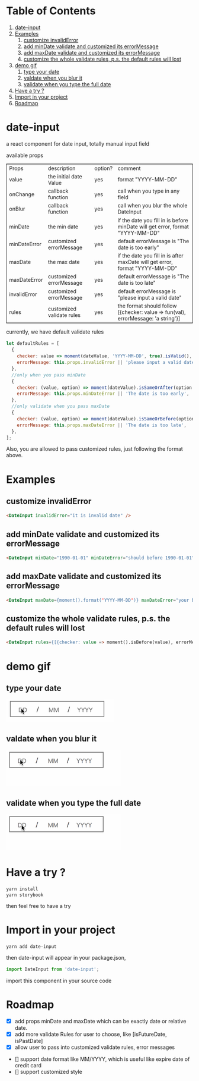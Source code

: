 
# Table of Contents

1.  [date-input](#orgb72a58e)
2.  [Examples](#orgcaea027)
    1.  [customize invalidError](#orgac6100a)
    2.  [add minDate validate and customized its errorMessage](#orgc3d798e)
    3.  [add maxDate validate and customized its errorMessage](#orgeca5c60)
    4.  [customize the whole validate rules, p.s. the default rules will lost](#org03c0a4d)
3.  [demo gif](#org0847101)
    1.  [type your date](#orgd4f3cb9)
    2.  [valdate when you blur it](#orgf7e3e45)
    3.  [validate when you type the full date](#org258fced)
4.  [Have a try ?](#org8be68eb)
5.  [Import in your project](#orgad53733)
6.  [Roadmap](#org472537d)


<a id="orgb72a58e"></a>

# date-input

a react component for date input, totally manual input field

available props

<table border="2" cellspacing="0" cellpadding="6" rules="groups" frame="hsides">


<colgroup>
<col  class="org-left" />

<col  class="org-left" />

<col  class="org-left" />

<col  class="org-left" />
</colgroup>
<tbody>
<tr>
<td class="org-left">Props</td>
<td class="org-left">description</td>
<td class="org-left">option?</td>
<td class="org-left">comment</td>
</tr>


<tr>
<td class="org-left">value</td>
<td class="org-left">the initial date Value</td>
<td class="org-left">yes</td>
<td class="org-left">format "YYYY-MM-DD"</td>
</tr>


<tr>
<td class="org-left">onChange</td>
<td class="org-left">callback function</td>
<td class="org-left">yes</td>
<td class="org-left">call when you type in any field</td>
</tr>


<tr>
<td class="org-left">onBlur</td>
<td class="org-left">callback function</td>
<td class="org-left">yes</td>
<td class="org-left">call when you blur the whole DateInput</td>
</tr>


<tr>
<td class="org-left">minDate</td>
<td class="org-left">the min date</td>
<td class="org-left">yes</td>
<td class="org-left">if the date you fill in is before minDate will get error, format "YYYY-MM-DD"</td>
</tr>


<tr>
<td class="org-left">minDateError</td>
<td class="org-left">customized errorMessage</td>
<td class="org-left">yes</td>
<td class="org-left">default errorMessage is "The date is too early"</td>
</tr>


<tr>
<td class="org-left">maxDate</td>
<td class="org-left">the max date</td>
<td class="org-left">yes</td>
<td class="org-left">if the date you fill in is after maxDate will get error, format "YYYY-MM-DD"</td>
</tr>


<tr>
<td class="org-left">maxDateError</td>
<td class="org-left">customized errorMessage</td>
<td class="org-left">yes</td>
<td class="org-left">default errorMessage is "The date is too late"</td>
</tr>


<tr>
<td class="org-left">invalidError</td>
<td class="org-left">customized errorMessage</td>
<td class="org-left">yes</td>
<td class="org-left">default errorMessage is "please input a valid date"</td>
</tr>


<tr>
<td class="org-left">rules</td>
<td class="org-left">customized validate rules</td>
<td class="org-left">yes</td>
<td class="org-left">the format should follow [{checker: value => fun(val), errorMessage: 'a string'}]</td>
</tr>
</tbody>
</table>

currently, we have default validate rules
```javascript
let defaultRules = [
  {
    checker: value => moment(dateValue, 'YYYY-MM-DD', true).isValid(),
    errorMessage: this.props.invalidError || 'please input a valid date',
  },
  //only when you pass minDate
  {
    checker: (value, option) => moment(dateValue).isSameOrAfter(option.minDate),
    errorMessage: this.props.minDateError || 'The date is too early',
  },
  //only validate when you pass maxDate
  {
    checker: (value, option) => moment(dateValue).isSameOrBefore(option.maxDate),
    errorMessage: this.props.maxDateError || 'The date is too late',
  },
];
```
Also, you are allowed to pass customized rules, just following the format above.


<a id="orgcaea027"></a>

# Examples


<a id="orgac6100a"></a>

## customize invalidError
```html
<DateInput invalidError="it is invalid date" />
```

<a id="orgc3d798e"></a>

## add minDate validate and customized its errorMessage
```html
<DateInput minDate="1990-01-01" minDateError="should before 1990-01-01" />
```


<a id="orgeca5c60"></a>

## add maxDate validate and customized its errorMessage
```html
<DateInput maxDate={moment().format('YYYY-MM-DD')} maxDateError="your birthday should be a past date" />
```


<a id="org03c0a4d"></a>

## customize the whole validate rules, p.s. the default rules will lost
```html
<DateInput rules={[{checker: value => moment().isBefore(value), errorMessage: 'the date should be the future date'}]} />
```


<a id="org0847101"></a>

# demo gif


<a id="orgd4f3cb9"></a>

## type your date

![img](doc/dateInput.gif)


<a id="orgf7e3e45"></a>

## valdate when you blur it

![img](doc/dateInput-validateOnBlur.gif)


<a id="org258fced"></a>

## validate when you type the full date

![img](doc/dateInput-validateOnFinish.gif)


<a id="org8be68eb"></a>

# Have a try ?

```shell
yarn install
yarn storybook
```
then feel free to have a try


<a id="orgad53733"></a>

# Import in your project

```shell
yarn add date-input
```
then date-input will appear in your package.json,

```js
import DateInput from 'date-input';
```

import this component in your source code


<a id="org472537d"></a>

# Roadmap

-   [X] add props minDate and maxDate which can be exactly date or relative date.
-   [X] add more validate Rules for user to choose, like [isFutureDate, isPastDate]
-   [X] allow user to pass into customized validate rules, error messages
-   [] support date format like MM/YYYY, which is useful like expire date of credit card
-   [] support customized style


